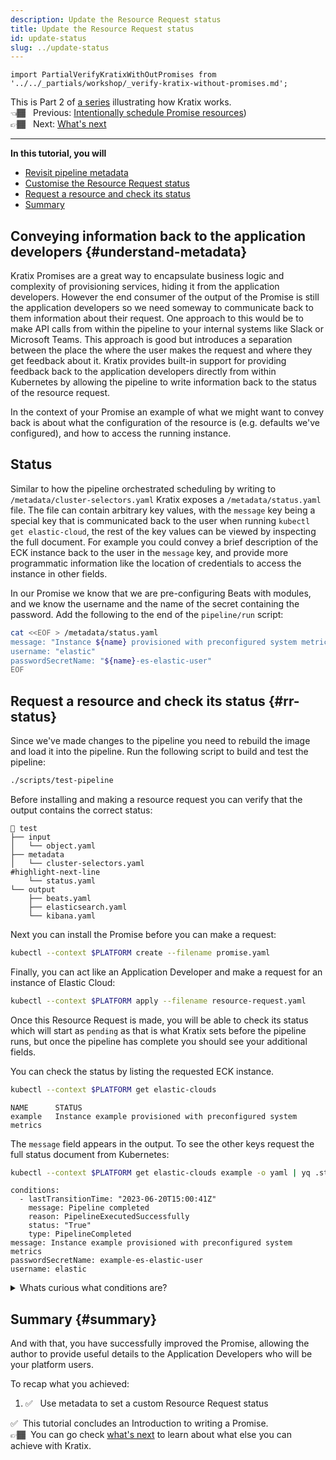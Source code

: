 ```yaml
---
description: Update the Resource Request status
title: Update the Resource Request status
id: update-status
slug: ../update-status
---
```

```mdx-code-block
import PartialVerifyKratixWithOutPromises from '../../_partials/workshop/_verify-kratix-without-promises.md';
```

This is Part 2 of [a series](intro) illustrating how Kratix works. <br />
👈🏾&nbsp;&nbsp; Previous: [Intentionally schedule Promise resources](schedule-promise))<br />
👉🏾&nbsp;&nbsp; Next: [What's next](whats-next)

<hr />

**In this tutorial, you will**
* [Revisit pipeline metadata](#understand-metadata)
* [Customise the Resource Request status](#customise-status)
* [Request a resource and check its status](#rr-status)
* [Summary](#summary)

## Conveying information back to the application developers {#understand-metadata}

Kratix Promises are a great way to encapsulate business logic and complexity of
provisioning services, hiding it from the application developers. However the
end consumer of the output of the Promise is still the application developers
so we need someway to communicate back to them information about their request.
One approach to this would be to make API calls from within the pipeline to
your internal systems like Slack or Microsoft Teams. This approach is good but
introduces a separation between the place the where the user makes the request
and where they get feedback about it. Kratix provides built-in support for
providing feedback back to the application developers directly from within
Kubernetes by allowing the pipeline to write information back to the status of
the resource request.

In the context of your Promise an example of what we might want to convey back
is about what the configuration of the resource is (e.g. defaults we've
configured), and how to access the running instance.

## Status

Similar to how the pipeline orchestrated scheduling by writing to
`/metadata/cluster-selectors.yaml` Kratix exposes a `/metadata/status.yaml`
file. The file can contain arbitrary key values, with the `message` key being a
special key that is communicated back to the user when running `kubectl get
elastic-cloud`, the rest of the key values can be viewed by inspecting the full
document. For example you could convey a brief description of the ECK instance
back to the user in the `message` key, and provide more programmatic
information like the location of credentials to access the instance in other
fields.

In our Promise we know that we are pre-configuring Beats with modules, and we
know the username and the name of the secret containing the password. Add the
following to the end of the `pipeline/run` script:

```bash title=pipeline/run -- add to the end
cat <<EOF > /metadata/status.yaml
message: "Instance ${name} provisioned with preconfigured system metrics"
username: "elastic"
passwordSecretName: "${name}-es-elastic-user"
EOF
```

## Request a resource and check its status {#rr-status}

Since we've made changes to the pipeline you need to rebuild the image and load it
into the pipeline. Run the following script to build and test the pipeline:
```bash
./scripts/test-pipeline
```

Before installing and making a resource request you can verify that the output
contains the correct status:

```shell-session
📂 test
├── input
│   └── object.yaml
├── metadata
│   └── cluster-selectors.yaml
#highlight-next-line
    └── status.yaml
└── output
    ├── beats.yaml
    ├── elasticsearch.yaml
    └── kibana.yaml
```

Next you can install the Promise before you can make a request:
```bash
kubectl --context $PLATFORM create --filename promise.yaml
```

Finally, you can act like an Application Developer and make a request for an
instance of Elastic Cloud:

```bash
kubectl --context $PLATFORM apply --filename resource-request.yaml
```

Once this Resource Request is made, you will be able to check its status which
will start as `pending` as that is what Kratix sets before the pipeline runs,
but once the pipeline has complete you should see your additional fields.

You can check the status by listing the requested ECK instance.

```bash
kubectl --context $PLATFORM get elastic-clouds
```

```
NAME      STATUS
example   Instance example provisioned with preconfigured system metrics
```

The `message` field appears in the output. To see the other keys request the full
status document from Kubernetes:

```bash
kubectl --context $PLATFORM get elastic-clouds example -o yaml | yq .status
```

```
conditions:
  - lastTransitionTime: "2023-06-20T15:00:41Z"
    message: Pipeline completed
    reason: PipelineExecutedSuccessfully
    status: "True"
    type: PipelineCompleted
message: Instance example provisioned with preconfigured system metrics
passwordSecretName: example-es-elastic-user
username: elastic
```

<details>
  <summary>Whats curious what conditions are?</summary>

### The conditions field
[Conditions](https://github.com/kubernetes/community/blob/master/contributors/devel/sig-architecture/api-conventions.md#typical-status-properties)
are a core Kubernetes concept and standard to convey information about a
resources status. For example Pods report back various conditions:

```
- lastProbeTime: null
  lastTransitionTime: "2023-06-20T15:02:20Z"
  status: "True"
  type: Ready
- lastProbeTime: null
  lastTransitionTime: "2023-06-20T15:02:20Z"
  status: "True"
  type: ContainersReady
- lastProbeTime: null
  lastTransitionTime: "2023-06-20T15:00:49Z"
  status: "True"
  type: PodScheduled

```

Conditions are also powerful for enabling you to wait for an occurrence. For
example, you can wait for the health of a pod by running something like this:

```bash
kubectl --context $PLATFORM \
    wait pods \
    --namespace kratix-platform-system \
    --selector control-plane=controller-manager \
    --for condition=Ready \
    --timeout=90s
```

This same logic can be applied to resource requests, Kratix automatically sets
the `PipelineCompleted` condition. For example a user, or some CI/Automation
could wait for a request to finish by running:

```bash
kubectl --context $PLATFORM wait elastic-cloud/example \
  --for=condition=PipelineCompleted --timeout=60s
```

Kratix supports this by default for all Resource Requests.
</details>



## Summary {#summary}

And with that, you have successfully improved the Promise, allowing the
author to provide useful details to the Application Developers who will be your
platform users.

To recap what you achieved:
1. ✅&nbsp;&nbsp; Use metadata to set a custom Resource Request status

✅&nbsp;&nbsp;This tutorial concludes an Introduction to writing a Promise. <br />
👉🏾&nbsp;&nbsp;You can go check [what's next](whats-next) to learn about
what else you can achieve with Kratix.
